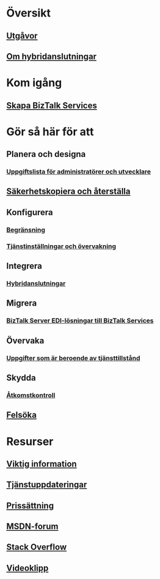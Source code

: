 # Översikt
## [Utgåvor](biztalk-editions-feature-chart.md)
## [Om hybridanslutningar](integration-hybrid-connection-overview.md)

# Kom igång
## [Skapa BizTalk Services](biztalk-provision-services.md)

# Gör så här för att
## Planera och designa
### [Uppgiftslista för administratörer och utvecklare](biztalk-services-administration-and-development-task-list.md)
## [Säkerhetskopiera och återställa](biztalk-backup-restore.md)
## Konfigurera
### [Begränsning](biztalk-throttling-thresholds.md)
### [Tjänstinställningar och övervakning](biztalk-dashboard-monitor-scale-tabs.md)
## Integrera
### [Hybridanslutningar](integration-hybrid-connection-create-manage.md)
## Migrera
### [BizTalk Server EDI-lösningar till BizTalk Services](biztalk-migrating-to-edi-guide.md)
## Övervaka
### [Uppgifter som är beroende av tjänsttillstånd](biztalk-service-state-chart.md)
## Skydda
### [Åtkomstkontroll](biztalk-issuer-name-issuer-key.md)
## [Felsöka](biztalk-troubleshoot-using-ops-logs.md)

# Resurser
## [Viktig information](biztalk-release-notes.md)
## [Tjänstuppdateringar](https://azure.microsoft.com/updates/?product=biztalk-services)
## [Prissättning](https://azure.microsoft.com/pricing/details/biztalk-services/)
## [MSDN-forum](https://social.msdn.microsoft.com/Forums/en-US/home?forum=azurebiztalksvcs)
## [Stack Overflow](http://stackoverflow.com/questions/tagged/biztalk-services)
## [Videoklipp](https://azure.microsoft.com/documentation/videos/index/?services=biztalk-services)

